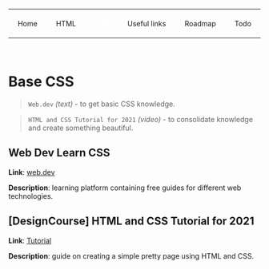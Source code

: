 <style>
.nav {
    display: flex;
    justify-content: space-around;
    flex-wrap: wrap;
}

.nav a {
    white-space: nowrap;
    text-decoration: none;
    margin: 6px;
}

.nav a.active {
    color: #fff;
    text-shadow: 0 0 5px rgba(255,255,255,0.5);
}
</style>

<hr>
<p class="nav">
    <a href="../index.html">Home</a>
    <a href="html.html">HTML</a>
    <a class="active" href="css.html">CSS</a>
    <a href="other-resources.html">Useful links</a>
    <a href="https://roadmap.sh/frontend">Roadmap</a>
    <a href="../todo.html">Todo</a>
</p>
<hr>
<br>

# Base CSS
> `Web.dev` _(text)_ - to get basic CSS knowledge.

> `HTML and CSS Tutorial for 2021` _(video)_ - to consolidate knowledge and create something beautiful.

## Web Dev Learn CSS

**Link**: <a href="https://web.dev/learn/css/">web.dev</a>

**Description**: learning platform containing free guides for different web technologies.

## [DesignCourse] HTML and CSS Tutorial for 2021

**Link**: <a href="https://www.youtube.com/watch?v=D-h8L5hgW-w&t=5451s">Tutorial</a>

**Description**: guide on creating a simple pretty page using HTML and CSS.
